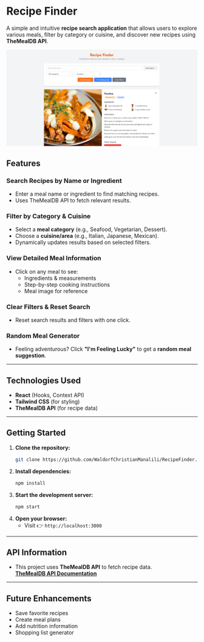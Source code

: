 # **Recipe Finder**  
A simple and intuitive **recipe search application** that allows users to explore various meals, filter by category or cuisine, and discover new recipes using **TheMealDB API**.  

![Alt Text](public/website.png)

## **Features**  

### **Search Recipes by Name or Ingredient**  
- Enter a meal name or ingredient to find matching recipes.  
- Uses TheMealDB API to fetch relevant results.  

### **Filter by Category & Cuisine**  
- Select a **meal category** (e.g., Seafood, Vegetarian, Dessert).  
- Choose a **cuisine/area** (e.g., Italian, Japanese, Mexican).  
- Dynamically updates results based on selected filters.   

### **View Detailed Meal Information**  
- Click on any meal to see:  
  - Ingredients & measurements  
  - Step-by-step cooking instructions  
  - Meal image for reference  

### **Clear Filters & Reset Search**  
- Reset search results and filters with one click.  

### **Random Meal Generator**  
- Feeling adventurous? Click **"I'm Feeling Lucky"** to get a **random meal suggestion**. 

---

## **Technologies Used**  
- **React** (Hooks, Context API)  
- **Tailwind CSS** (for styling)  
- **TheMealDB API** (for recipe data)  

---

## **Getting Started**  
1. **Clone the repository:**  
   ```bash
   git clone https://github.com/WaldorfChristianManalili/RecipeFinder.git
   ```
2. **Install dependencies:**  
   ```bash
   npm install
   ```
3. **Start the development server:**  
   ```bash
   npm start
   ```
4. **Open your browser:**  
   - Visit 👉 `http://localhost:3000`

---

## **API Information**  
- This project uses **TheMealDB API** to fetch recipe data.  
**[TheMealDB API Documentation](https://www.themealdb.com/api.php)**  

---

## **Future Enhancements**  
- Save favorite recipes  
- Create meal plans  
- Add nutrition information  
- Shopping list generator  